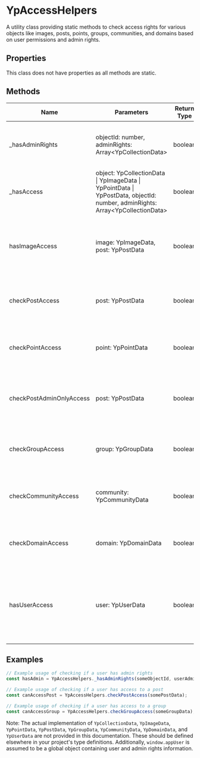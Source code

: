 # YpAccessHelpers

A utility class providing static methods to check access rights for various objects like images, posts, points, groups, communities, and domains based on user permissions and admin rights.

## Properties

This class does not have properties as all methods are static.

## Methods

| Name                     | Parameters                                                                 | Return Type | Description                                                                                   |
|--------------------------|----------------------------------------------------------------------------|-------------|-----------------------------------------------------------------------------------------------|
| _hasAdminRights          | objectId: number, adminRights: Array\<YpCollectionData\>                   | boolean     | Checks if the user has admin rights for the given object ID.                                  |
| _hasAccess               | object: YpCollectionData \| YpImageData \| YpPointData \| YpPostData, objectId: number, adminRights: Array\<YpCollectionData\> | boolean     | Determines if the user has access to the specified object.                                    |
| hasImageAccess           | image: YpImageData, post: YpPostData                                       | boolean     | Checks if the user has access to the specified image within a post.                           |
| checkPostAccess          | post: YpPostData                                                           | boolean     | Verifies if the user has access to the specified post.                                        |
| checkPointAccess         | point: YpPointData                                                         | boolean     | Determines if the user has access to the specified point.                                     |
| checkPostAdminOnlyAccess | post: YpPostData                                                           | boolean     | Checks if the user has admin-only access to the specified post.                               |
| checkGroupAccess         | group: YpGroupData                                                         | boolean     | Verifies if the user has access to the specified group.                                       |
| checkCommunityAccess     | community: YpCommunityData                                                 | boolean     | Determines if the user has access to the specified community.                                 |
| checkDomainAccess        | domain: YpDomainData                                                       | boolean     | Checks if the user has access to the specified domain.                                        |
| hasUserAccess            | user: YpUserData                                                           | boolean     | Determines if the current user has access to the specified user object (typically their own). |

## Examples

```typescript
// Example usage of checking if a user has admin rights
const hasAdmin = YpAccessHelpers._hasAdminRights(someObjectId, userAdminRights);

// Example usage of checking if a user has access to a post
const canAccessPost = YpAccessHelpers.checkPostAccess(somePostData);

// Example usage of checking if a user has access to a group
const canAccessGroup = YpAccessHelpers.checkGroupAccess(someGroupData);
```

Note: The actual implementation of `YpCollectionData`, `YpImageData`, `YpPointData`, `YpPostData`, `YpGroupData`, `YpCommunityData`, `YpDomainData`, and `YpUserData` are not provided in this documentation. These should be defined elsewhere in your project's type definitions. Additionally, `window.appUser` is assumed to be a global object containing user and admin rights information.